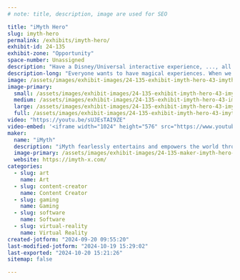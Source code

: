```yaml
---
# note: title, description, image are used for SEO

title: "iMyth Hero"
slug: imyth-hero
permalink: /exhibits/imyth-hero/
exhibit-id: 24-135
exhibit-zone: "Opportunity"
space-number: Unassigned
description: "Have a Disney/Universal interactive experience, ..., all at the palm of your hand!"
description-long: "Everyone wants to have magical experiences. When we are young, the crowning destinations are Disney/Universal interactive experiences. The realities of life prevent this opportunity for most of Humanity. iMyth develops magical adventures for users as custom created, interactive characters, that come to life through their smartphones. Now the world can have magical Disney/Universal experiences at the palms of their hands. Dare to live the magic!"
image: /assets/images/exhibit-images/24-135-exhibit-imyth-hero-43-imyth-v2-2-black-tm-4893-large.jpg
image-primary: 
  small: /assets/images/exhibit-images/24-135-exhibit-imyth-hero-43-imyth-v2-2-black-tm-4893-small.jpg
  medium: /assets/images/exhibit-images/24-135-exhibit-imyth-hero-43-imyth-v2-2-black-tm-4893-medium.jpg
  large: /assets/images/exhibit-images/24-135-exhibit-imyth-hero-43-imyth-v2-2-black-tm-4893-large.jpg
  full: /assets/images/exhibit-images/24-135-exhibit-imyth-hero-43-imyth-v2-2-black-tm-4893-full.jpg
video: "https://youtu.be/sUJEsTAI9ZE"
video-embed: '<iframe width="1024" height="576" src="https://www.youtube.com/embed/sUJEsTAI9ZE?feature=oembed" frameborder="0" allow="accelerometer; autoplay; clipboard-write; encrypted-media; gyroscope; picture-in-picture; web-share" referrerpolicy="strict-origin-when-cross-origin" allowfullscreen title="Intro to Tickle"></iframe>'
maker: 
  name: "iMyth"
  description: "iMyth fearlessly entertains and empowers the world through outstanding immersive experiences"
  image-primary: /assets/images/exhibit-images/24-135-maker-imyth-hero-imyth-v2-2-black-tm-medium.jpg
  website: https://imyth-x.com/
categories: 
  - slug: art
    name: Art
  - slug: content-creator
    name: Content Creator
  - slug: gaming
    name: Gaming
  - slug: software
    name: Software
  - slug: virtual-reality
    name: Virtual Reality
created-jotform: "2024-09-20 09:55:20"
last-modified-jotform: "2024-10-19 15:29:02"
last-exported: "2024-10-20 15:21:26"
sitemap: false

---
```

